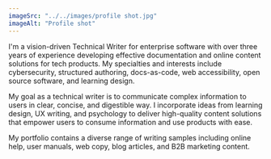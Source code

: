 ```yaml
---
imageSrc: "../../images/profile shot.jpg"
imageAlt: "Profile shot"
---
```

I'm a vision-driven Technical Writer for enterprise software with over three years of experience developing effective documentation and online content solutions for tech products. My specialties and interests include cybersecurity, structured authoring, docs-as-code, web accessibility, open source software, and learning design.

My goal as a technical writer is to communicate complex information to users in clear, concise, and digestible way. I incorporate ideas from learning design, UX writing, and psychology to deliver high-quality content solutions that empower users to consume information and use products with ease.

My portfolio contains a diverse range of writing samples including online help, user manuals, web copy, blog articles, and B2B marketing content.

